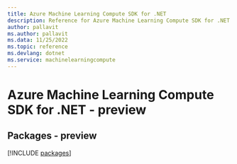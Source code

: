 ```yaml
---
title: Azure Machine Learning Compute SDK for .NET
description: Reference for Azure Machine Learning Compute SDK for .NET
author: pallavit
ms.author: pallavit
ms.data: 11/25/2022
ms.topic: reference
ms.devlang: dotnet
ms.service: machinelearningcompute
---
```

# Azure Machine Learning Compute SDK for .NET - preview
## Packages - preview
[!INCLUDE [packages](machine-learning-compute-index.md)]